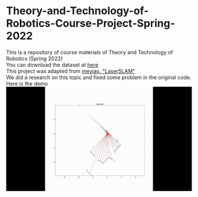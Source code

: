 # Theory-and-Technology-of-Robotics-Course-Project-Spring-2022
This is a repository of course materials of Theory and Technology of Robotics (Spring 2022)  
You can download the dataset at [here](https://google-cartographer-ros.readthedocs.io/en/latest/data.html)  
This project was adapted from [meyiao. "LaserSLAM"](https://github.com/meyiao/LaserSLAM)  
We did a research on this topic and fixed some problem in the original code.  
Here is the demo  
![image](demo.gif)